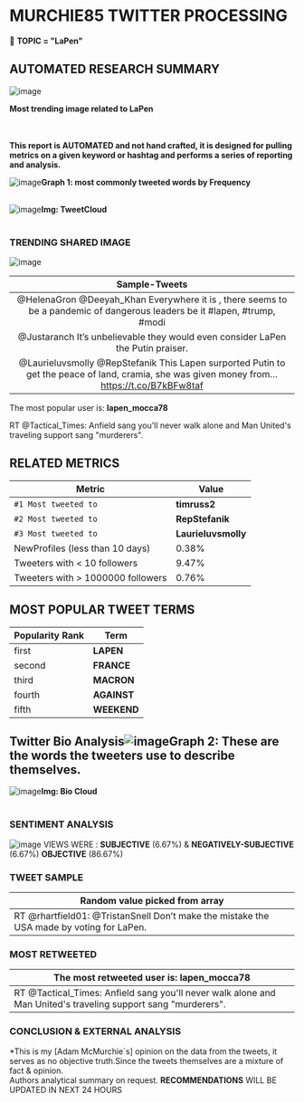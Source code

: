 # MURCHIE85 TWITTER PROCESSING 
&#x1F34E; **TOPIC = "LaPen"**

## AUTOMATED RESEARCH SUMMARY

![image](twitterPostedImage.png)  
  
**Most trending image related to LaPen**  

<br></br>
<b> This report is AUTOMATED and not hand crafted, it is designed for pulling metrics on a given keyword or hashtag and performs a series of reporting and analysis.</b>



![image](TWEETS.png)**Graph 1: most commonly tweeted words by Frequency**<br></br>

![image](tweetCloud.png)**Img: TweetCloud**<br></br>

### TRENDING SHARED IMAGE

![image](secondTwitterPostedImage.png)



|                **Sample-Tweets**        |
| :-------------: |
| @HelenaGron @Deeyah_Khan Everywhere it is , there seems to be a pandemic of dangerous  leaders be it #lapen, #trump, #modi |
| @Justaranch It’s unbelievable they would even consider LaPen the Putin praiser. |
| @Laurieluvsmolly @RepStefanik This Lapen surported Putin to get the peace of land, cramia, she was given money from… https://t.co/B7kBFw8taf |

The most popular user is: **lapen_mocca78**
<div class="alert alert-block alert-danger"> RT @Tactical_Times: Anfield sang you'll never walk alone and Man United's traveling support sang "murderers".</div>

## RELATED METRICS<br>
| Metric | Value |
| ------------- | ------------- |
| `#1 Most tweeted to`  | **timruss2** |
| `#2 Most tweeted to`  | **RepStefanik** |
| `#3 Most tweeted to`  | **Laurieluvsmolly** |
| NewProfiles (less than 10 days) | 0.38%  |
| Tweeters with < 10 followers  | 9.47%|
| Tweeters with > 1000000 followers  | 0.76%  |



## MOST POPULAR TWEET TERMS 


| Popularity Rank  | Term |
| ------------- | ------------- |
| first  | **LAPEN**  |
| second  | **FRANCE**  |
| third  | **MACRON** |
| fourth  | **AGAINST**  |
| fifth  | **WEEKEND**  |


## Twitter Bio Analysis![image](BIO.png)**Graph 2: These are the words the tweeters use to describe themselves.**
![image](bioCloud.png)**Img: Bio Cloud**<br></br>
### SENTIMENT ANALYSIS
![image](sentiment.png)
VIEWS WERE : **SUBJECTIVE**  (6.67%) & **NEGATIVELY-SUBJECTIVE** (6.67%) **OBJECTIVE** (86.67%)

### TWEET SAMPLE 
| Random value picked from array |
| ------------- |
|RT @rhartfield01: @TristanSnell Don’t make the mistake the USA made by voting for LaPen. |

### MOST RETWEETED 

| The most retweeted user is: **lapen_mocca78**  |
| ------------- |
| RT @Tactical_Times: Anfield sang you'll never walk alone and Man United's traveling support sang "murderers". |

### CONCLUSION & EXTERNAL ANALYSIS

*This is my [Adam McMurchie`s] opinion on the data from the tweets, it serves as no objective truth.Since the tweets themselves are a mixture of fact & opinion.<br>
Authors analytical summary on request.
**RECOMMENDATIONS** WILL BE UPDATED IN NEXT  24 HOURS <br>